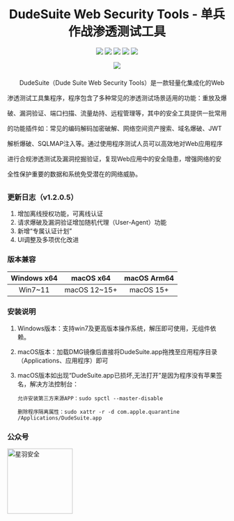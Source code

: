 
<p align="center">
  <h1 align="center">DudeSuite Web Security Tools - 单兵作战渗透测试工具</h1>
</p>

<p align="center">
<a href="https://www.dudesuite.cn/" target='_blank'><img src="https://img.shields.io/badge/%E5%AE%98%E6%96%B9%E7%BD%91%E7%AB%99-%E7%82%B9%E5%87%BB%E6%89%93%E5%BC%80style=square"></a>
<a href="https://github.com/x364e3ab6/DudeSuite/releases/"><img src="https://img.shields.io/github/release/x364e3ab6/DudeSuite?label=%E6%9C%80%E6%96%B0%E7%89%88%E6%9C%AC&style=square"></a>
<a href="https://github.com/x364e3ab6/DudeSuite/releases"><img src="https://img.shields.io/github/downloads/x364e3ab6/DudeSuite/total?label=%E4%B8%8B%E8%BD%BD%E6%AC%A1%E6%95%B0&style=square"></a>
<a href="https://github.com/x364e3ab6/DudeSuite/issues"><img src="https://img.shields.io/github/issues-raw/x364e3ab6/DudeSuite?label=%E9%97%AE%E9%A2%98%E5%8F%8D%E9%A6%88&style=square"></a>
<a href="https://github.com/x364e3ab6/DudeSuite/discussions"><img src="https://img.shields.io/github/stars/x364e3ab6/DudeSuite?label=%E7%82%B9%E8%B5%9E%E6%98%9F%E6%98%9F&style=square"></a>
</p>

<p align="center">
    <img src="https://github.com/user-attachments/assets/e8fa15b8-9964-4c24-b6dd-e92b6bc59a9e"> 
</p>

<p style="line-height: 2.5;">
&emsp;&emsp;DudeSuite（Dude Suite Web Security Tools）是一款轻量化集成化的Web渗透测试工具集程序，程序包含了多种常见的渗透测试场景适用的功能：重放及爆破、漏洞验证、端口扫描、流量劫持、远程管理等，其中的安全工具提供一批常用的功能插件如：常见的编码解码加密破解、网络空间资产搜索、域名爆破、JWT解析爆破、SQLMAP注入等。通过使用程序测试人员可以高效地对Web应用程序进行合规渗透测试及漏洞挖掘验证，复现Web应用中的安全隐患，增强网络的安全性保护重要的数据和系统免受潜在的网络威胁。
</p>


### 更新日志（v1.2.0.5）

1. 增加离线授权功能，可离线认证
2. 请求爆破及漏洞验证增加随机代理（User-Agent）功能
3. 新增“专属认证计划”
4. UI调整及多项优化改进

### 版本兼容

| Windows x64 | macOS x64 | macOS Arm64 |
| :----:| :----: | :----: |
| Win7~11 | macOS 12~15+ | macOS 15+ |

### 安装说明

1. Windows版本：支持win7及更高版本操作系统，解压即可使用，无组件依赖。
2. macOS版本：加载DMG镜像后直接将DudeSuite.app拖拽至应用程序目录（Applications、应用程序）即可
3. macOS版本如出现“DudeSuite.app已损坏,无法打开”是因为程序没有苹果签名，解决方法控制台：
   
   `允许安装第三方来源APP：sudo spctl --master-disable`
   
   `删除程序隔离属性：sudo xattr -r -d com.apple.quarantine /Applications/DudeSuite.app`

### 公众号
<img src="https://github.com/user-attachments/assets/1fa2ddec-b536-4649-bbaa-374f8dbee43e" alt="星羽安全" style="height:150px;">
